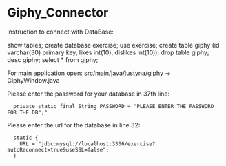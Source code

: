 # Giphy_Connector

instruction to connect with DataBase:


show tables; 
create database exercise;
use exercise;
create table giphy (id varchar(30) primary key, likes int(10), dislikes int(10));
drop table giphy;
desc giphy;
select * from giphy;


For main application open:
 	src/main/java/justyna/giphy -> GiphyWindow.java
  
  
  Please enter the password for your database in 37th line: 
  
      private static final String PASSWORD = "PLEASE ENTER THE PASSWORD FOR THE DB";"
  
  Please enter the url for the database in line 32: 
  
      static {
        URL = "jdbc:mysql://localhost:3306/exercise?autoReconnect=true&useSSL=false";
      }
